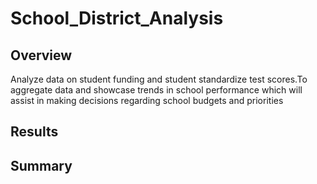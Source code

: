 # School_District_Analysis
## Overview
Analyze data on student funding and student standardize test scores.To aggregate data and showcase trends in school performance which will assist in making decisions regarding school budgets and priorities
## Results

## Summary
